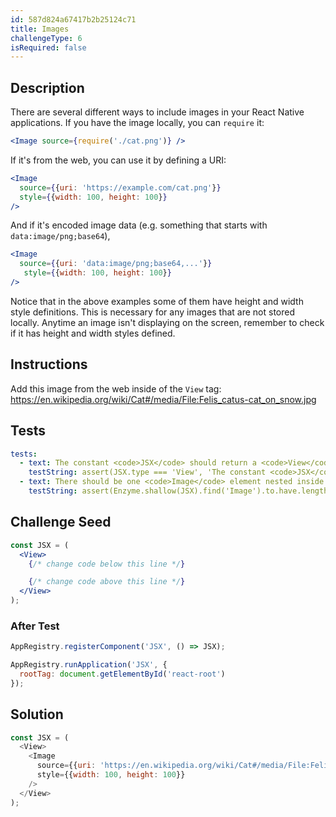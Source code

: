 ```yaml
---
id: 587d824a67417b2b25124c71
title: Images
challengeType: 6
isRequired: false
---
```


## Description

<section id='description'>
There are several different ways to include images in your React Native applications. If you have the image locally, you can <code>require</code> it:

```jsx
<Image source={require('./cat.png')} />
```

If it's from the web, you can use it by defining a URI:

```jsx
<Image
  source={{uri: 'https://example.com/cat.png'}}
  style={{width: 100, height: 100}}
/>
```

And if it's encoded image data (e.g. something that starts with <code>data:image/png;base64</code>),

```jsx
<Image
  source={{uri: 'data:image/png;base64,...'}}
   style={{width: 100, height: 100}}
/>
```

Notice that in the above examples some of them have height and width style definitions. This is necessary for any images that are not stored locally. Anytime an image isn't displaying on the screen, remember to check if it has height and width styles defined.
</section>

## Instructions

<section id='instructions'>
Add this image from the web inside of the <code>View</code> tag: <a href="https://en.wikipedia.org/wiki/Cat#/media/File:Felis_catus-cat_on_snow.jpg">https://en.wikipedia.org/wiki/Cat#/media/File:Felis_catus-cat_on_snow.jpg</a>
</section>

## Tests

<section id='tests'>

```yml
tests:
  - text: The constant <code>JSX</code> should return a <code>View</code> element.
    testString: assert(JSX.type === 'View', 'The constant <code>JSX</code> should return a <code>View</code> element.');
  - text: There should be one <code>Image</code> element nested inside of the <code>View</code> element.
    testString: assert(Enzyme.shallow(JSX).find('Image').to.have.length(1);, '<code>View</code> should contain a <code>Image</code> element.');
```

</section>

## Challenge Seed

<section id='challengeSeed'>

<div id='jsx-seed'>

```jsx
const JSX = (
  <View>
    {/* change code below this line */}

    {/* change code above this line */}
  </View>
);
```

</div>

### After Test

<div id='jsx-teardown'>

```js
AppRegistry.registerComponent('JSX', () => JSX);

AppRegistry.runApplication('JSX', {
  rootTag: document.getElementById('react-root')
});
```

</div>

</section>

## Solution

<section id='solution'>

```js
const JSX = (
  <View>
    <Image
      source={{uri: 'https://en.wikipedia.org/wiki/Cat#/media/File:Felis_catus-cat_on_snow.jpg'}}
      style={{width: 100, height: 100}}
    />
  </View>
);
```

</section>

